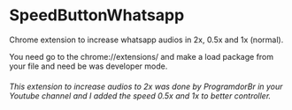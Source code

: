 # SpeedButtonWhatsapp

Chrome extension to increase whatsapp audios in 2x, 0.5x and 1x (normal).

You need go to the chrome://extensions/ and make a load package from your file and need be was developer mode.



###### This extension  to increase audios to 2x was done by ProgramdorBr in your Youtube channel and I added the speed 0.5x and 1x to better controller. 
